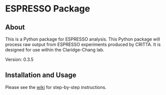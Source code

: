 # ESPRESSO Package

## About
This is a Python package for ESPRESSO analysis. This Python package will process raw output from ESPRESSO experiments produced by CRITTA. It is designed for use within the Claridge-Chang lab.

Version: 0.3.5

## Installation and Usage

Please see the [wiki](https://github.com/ACCLAB/espresso/wiki) for step-by-step instructions.
